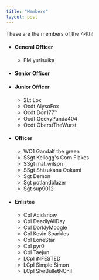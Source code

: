 ```yaml
---
title: "Members"
layout: post
---
```


These are the members of the 44th!

- #### General Officer
  - FM yurisuika
- #### Senior Officer
- #### Junior Officer
  - 2Lt Lox
  - Ocdt AlysoFox
  - Ocdt Don177™
  - Ocdt GeekyPanda404
  - Ocdt OberstTheWurst
- #### Officer
  - WO1 Gandalf the green
  - SSgt Kellogg's Corn Flakes
  - SSgt mal_wilson
  - SSgt Shizukana Ookami
  - Sgt Demon
  - Sgt potlandblazer
  - Sgt sup9012
- #### Enlistee
  - Cpl Acidsnow
  - Cpl DeadlyAllDay
  - Cpl DorklyMoogle
  - Cpl Kevin Sparkles
  - Cpl LoneStar
  - Cpl pyr0
  - Cpl Taejun
  - LCpl iNFESTED
  - LCpl Simple Simon
  - LCpl SlvrBulletNChil